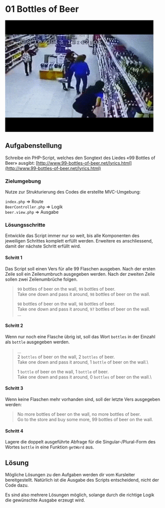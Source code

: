 # 01 Bottles of Beer

![](../../.gitbook/assets/beers.gif)

## Aufgabenstellung

Schreibe ein PHP-Script, welches den Songtext des Liedes «99 Bottles of Beer» ausgibt: [http://www.99-bottles-of-beer.net/lyrics.html](http://www.99-bottles-of-beer.net/lyrics.html)

### Zielumgebung

Nutze zur Strukturierung des Codes die erstellte MVC-Umgebung:

`index.php` => Route\
`BeerController.php` => Logik \
`beer.view.php` => Ausgabe

### Lösungsschritte

Entwickle das Script immer nur so weit, bis alle Komponenten des jeweiligen Schrittes komplett erfüllt werden. Erweitere es anschliessend, damit der nächste Schritt erfüllt wird.

#### Schritt 1

Das Script soll einen Vers für alle 99 Flaschen ausgeben. Nach der ersten Zeile soll ein Zeilenumbruch ausgegeben werden. Nach der zweiten Zeile sollen zwei Zeilenumbrüche folgen.

> `99` bottles of beer on the wall, `99` bottles of beer.\
> &#x20;Take one down and pass it around, `98` bottles of beer on the wall.
>
> `98` bottles of beer on the wall, `98` bottles of beer.\
> &#x20;Take one down and pass it around, `97` bottles of beer on the wall.\
> &#x20;...

#### Schritt 2

Wenn nur noch eine Flasche übrig ist, soll das Wort `bottles` in der Einzahl als `bottle` ausgegeben werden.

> ...\
> &#x20;2 `bottles` of beer on the wall, 2 `bottles` of beer.\
> &#x20;Take one down and pass it around, 1 `bottle` of beer on the wall.\
>
>
> 1 `bottle` of beer on the wall, 1 `bottle` of beer.\
> &#x20;Take one down and pass it around, 0 `bottles` of beer on the wall.\
>

#### Schritt 3

Wenn keine Flaschen mehr vorhanden sind, soll der letzte Vers ausgegeben werden:

> No more bottles of beer on the wall, no more bottles of beer. \
> &#x20;Go to the store and buy some more, 99 bottles of beer on the wall.

#### Schritt 4

Lagere die doppelt ausgeführte Abfrage für die Singular-/Plural-Form des Wortes `bottle` in eine Funktion `getWord` aus.

## Lösung

Mögliche Lösungen zu den Aufgaben werden dir vom Kursleiter bereitgestellt. Natürlich ist die Ausgabe des Scripts entscheidend, nicht der Code dazu.

Es sind also mehrere Lösungen möglich, solange durch die richtige Logik die gewünschte Ausgabe erzeugt wird.
